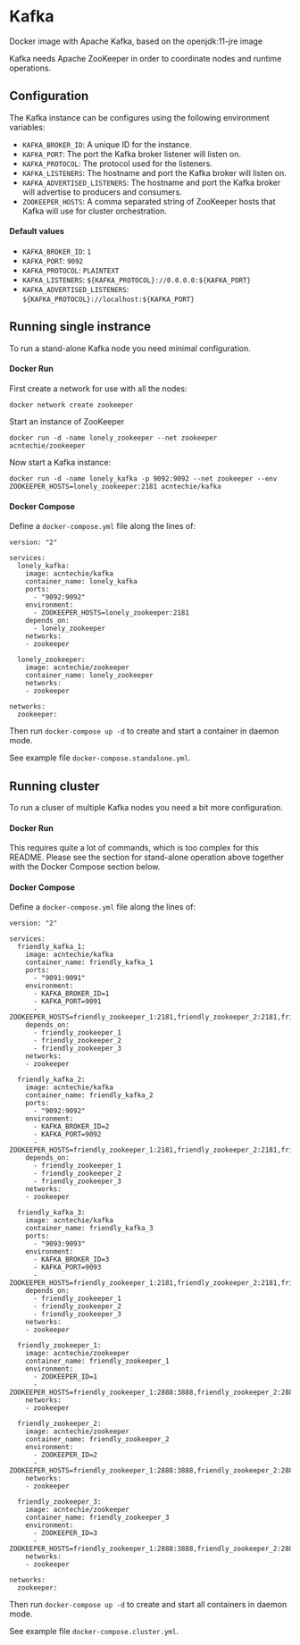 # Kafka
Docker image with Apache Kafka, based on the openjdk:11-jre image

Kafka needs Apache ZooKeeper in order to coordinate nodes and runtime operations.

## Configuration
The Kafka instance can be configures using the following environment variables:
* ```KAFKA_BROKER_ID```: A unique ID for the instance.
* ```KAFKA_PORT```: The port the Kafka broker listener will listen on.
* ```KAFKA_PROTOCOL```: The protocol used for the listeners.
* ```KAFKA_LISTENERS```: The hostname and port the Kafka broker will listen on.
* ```KAFKA_ADVERTISED_LISTENERS```: The hostname and port the Kafka broker will advertise to producers and consumers.
* ```ZOOKEEPER_HOSTS```: A comma separated string of ZooKeeper hosts that Kafka will use for cluster orchestration.

#### Default values
* ```KAFKA_BROKER_ID```: ```1```
* ```KAFKA_PORT```: ```9092```
* ```KAFKA_PROTOCOL```: ```PLAINTEXT```
* ```KAFKA_LISTENERS```: ```${KAFKA_PROTOCOL}://0.0.0.0:${KAFKA_PORT}```
* ```KAFKA_ADVERTISED_LISTENERS```: ```${KAFKA_PROTOCOL}://localhost:${KAFKA_PORT}```

## Running single instrance
To run a stand-alone Kafka node you need minimal configuration.

#### Docker Run
First create a network for use with all the nodes:
```
docker network create zookeeper
```

Start an instance of ZooKeeper
```
docker run -d -name lonely_zookeeper --net zookeeper acntechie/zookeeper
```

Now start a Kafka instance:
```
docker run -d -name lonely_kafka -p 9092:9092 --net zookeeper --env ZOOKEEPER_HOSTS=lonely_zookeeper:2181 acntechie/kafka
```

#### Docker Compose
Define a ```docker-compose.yml``` file along the lines of:
```
version: "2"

services:
  lonely_kafka:
    image: acntechie/kafka
    container_name: lonely_kafka
    ports:
      - "9092:9092"
    environment:
      - ZOOKEEPER_HOSTS=lonely_zookeeper:2181
    depends_on:
      - lonely_zookeeper
    networks:
    - zookeeper

  lonely_zookeeper:
    image: acntechie/zookeeper
    container_name: lonely_zookeeper
    networks:
    - zookeeper

networks:
  zookeeper:
```

Then run ```docker-compose up -d``` to create and start a container in daemon mode.

See example file ```docker-compose.standalone.yml```.

## Running cluster
To run a cluser of multiple Kafka nodes you need a bit more configuration.

#### Docker Run
This requires quite a lot of commands, which is too complex for this README. Please see the section for stand-alone operation above together with the Docker Compose section below.

#### Docker Compose
Define a ```docker-compose.yml``` file along the lines of:
```
version: "2"

services:
  friendly_kafka_1:
    image: acntechie/kafka
    container_name: friendly_kafka_1
    ports:
      - "9091:9091"
    environment:
      - KAFKA_BROKER_ID=1
      - KAFKA_PORT=9091
      - ZOOKEEPER_HOSTS=friendly_zookeeper_1:2181,friendly_zookeeper_2:2181,friendly_zookeeper_3:2181
    depends_on:
      - friendly_zookeeper_1
      - friendly_zookeeper_2
      - friendly_zookeeper_3
    networks:
    - zookeeper

  friendly_kafka_2:
    image: acntechie/kafka
    container_name: friendly_kafka_2
    ports:
      - "9092:9092"
    environment:
      - KAFKA_BROKER_ID=2
      - KAFKA_PORT=9092
      - ZOOKEEPER_HOSTS=friendly_zookeeper_1:2181,friendly_zookeeper_2:2181,friendly_zookeeper_3:2181
    depends_on:
      - friendly_zookeeper_1
      - friendly_zookeeper_2
      - friendly_zookeeper_3
    networks:
    - zookeeper

  friendly_kafka_3:
    image: acntechie/kafka
    container_name: friendly_kafka_3
    ports:
      - "9093:9093"
    environment:
      - KAFKA_BROKER_ID=3
      - KAFKA_PORT=9093
      - ZOOKEEPER_HOSTS=friendly_zookeeper_1:2181,friendly_zookeeper_2:2181,friendly_zookeeper_3:2181
    depends_on:
      - friendly_zookeeper_1
      - friendly_zookeeper_2
      - friendly_zookeeper_3
    networks:
    - zookeeper

  friendly_zookeeper_1:
    image: acntechie/zookeeper
    container_name: friendly_zookeeper_1
    environment:
      - ZOOKEEPER_ID=1
      - ZOOKEEPER_HOSTS=friendly_zookeeper_1:2888:3888,friendly_zookeeper_2:2888:3888,friendly_zookeeper_3:2888:3888
    networks:
    - zookeeper

  friendly_zookeeper_2:
    image: acntechie/zookeeper
    container_name: friendly_zookeeper_2
    environment:
      - ZOOKEEPER_ID=2
      - ZOOKEEPER_HOSTS=friendly_zookeeper_1:2888:3888,friendly_zookeeper_2:2888:3888,friendly_zookeeper_3:2888:3888
    networks:
    - zookeeper

  friendly_zookeeper_3:
    image: acntechie/zookeeper
    container_name: friendly_zookeeper_3
    environment:
      - ZOOKEEPER_ID=3
      - ZOOKEEPER_HOSTS=friendly_zookeeper_1:2888:3888,friendly_zookeeper_2:2888:3888,friendly_zookeeper_3:2888:3888
    networks:
    - zookeeper

networks:
  zookeeper:
```

Then run ```docker-compose up -d``` to create and start all containers in daemon mode.

See example file ```docker-compose.cluster.yml```.
